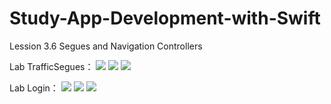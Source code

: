 # Study-App-Development-with-Swift

Lession 3.6 Segues and Navigation Controllers


Lab TrafficSegues：
![](https://github.com/n913239/Study-App-Development-with-Swift/blob/master/L3_6/Lab1.1.png)
![](https://github.com/n913239/Study-App-Development-with-Swift/blob/master/L3_6/Lab1.2.png)
![](https://github.com/n913239/Study-App-Development-with-Swift/blob/master/L3_6/Lab1.3.png)


Lab Login：
![](https://github.com/n913239/Study-App-Development-with-Swift/blob/master/L3_6/Login1.png)
![](https://github.com/n913239/Study-App-Development-with-Swift/blob/master/L3_6/Login2.png)
![](https://github.com/n913239/Study-App-Development-with-Swift/blob/master/L3_6/Login3.png)
